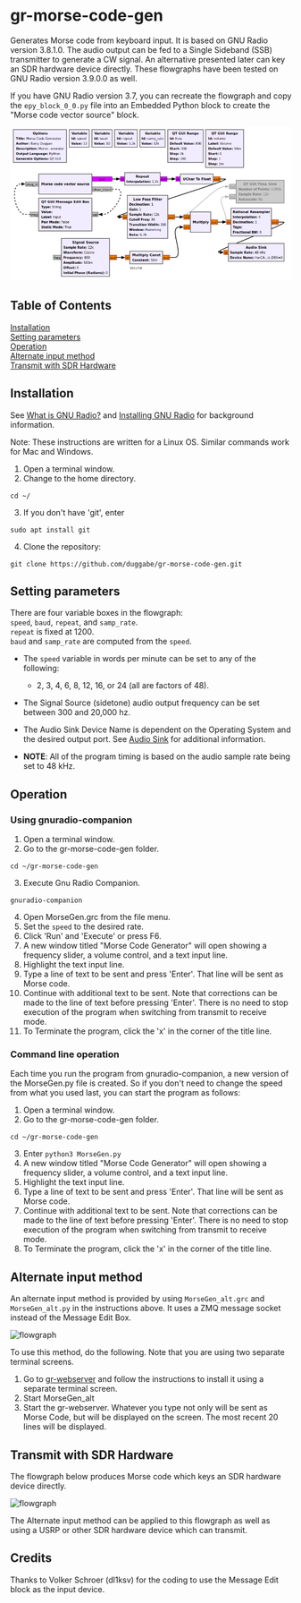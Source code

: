 # gr-morse-code-gen
Generates Morse code from keyboard input. It is based on GNU Radio version 3.8.1.0. The audio output can be fed to a Single Sideband (SSB) transmitter to generate a CW signal. An alternative presented later can key an SDR hardware device directly. These flowgraphs have been tested on GNU Radio version 3.9.0.0 as well.

If you have GNU Radio version 3.7, you can recreate the flowgraph and copy the `epy_block_0_0.py` file into an Embedded Python block to create the "Morse code vector source" block.

![flowgraph](./MorseGen_fg.png "Gnu Radio flowgraph")

## Table of Contents

[Installation](#install)  
[Setting parameters](#params)  
[Operation](#ops)  
[Alternate input method](#alternate)  
[Transmit with SDR Hardware](#transmit)

<a name="install"/>

## Installation

See [What is GNU Radio?](https://wiki.gnuradio.org/index.php/What_is_GNU_Radio%3F) and [Installing GNU Radio](https://wiki.gnuradio.org/index.php/InstallingGR) for background information.

Note: These instructions are written for a Linux OS. Similar commands work for Mac and Windows.

1. Open a terminal window.
2. Change to the home directory.  
```
cd ~/  
```
3. If you don't have 'git', enter  
```
sudo apt install git  
```
4. Clone the repository:  
```
git clone https://github.com/duggabe/gr-morse-code-gen.git
```

<a name="params"/>

## Setting parameters

There are four variable boxes in the flowgraph:<br> ```speed```, ```baud```, ```repeat```, and ```samp_rate```.<br>
```repeat``` is fixed at 1200.<br> ```baud``` and ```samp_rate``` are computed from the ```speed```.

* The ```speed``` variable in words per minute can be set to any of the following:
    * 2, 3, 4, 6, 8, 12, 16, or 24 (all are factors of 48). 

* The Signal Source (sidetone) audio output frequency can be set between 300 and 20,000 hz.

* The Audio Sink Device Name is dependent on the Operating System and the desired output port. See [Audio Sink](https://wiki.gnuradio.org/index.php/Audio_Sink) for additional information.

* __NOTE__: All of the program timing is based on the audio sample rate being set to 48 kHz.

<a name="ops"/>

## Operation

### Using gnuradio-companion

1. Open a terminal window.
2. Go to the gr-morse-code-gen folder.  
```
cd ~/gr-morse-code-gen
```
3. Execute Gnu Radio Companion.  
```
gnuradio-companion
```
4. Open MorseGen.grc from the file menu.
5. Set the ```speed``` to the desired rate.
6. Click 'Run' and 'Execute' or press F6.
7. A new window titled "Morse Code Generator" will open showing a frequency slider, a volume control, and a text input line.
8. Highlight the text input line.
9. Type a line of text to be sent and press 'Enter'. That line will be sent as Morse code.
10. Continue with additional text to be sent. Note that corrections can be made to the line of text before pressing 'Enter'. There is no need to stop execution of the program when switching from transmit to receive mode.
11. To Terminate the program, click the 'x' in the corner of the title line.

### Command line operation

Each time you run the program from gnuradio-companion, a new version of the MorseGen.py file is created. So if you don't need to change the speed from what you used last, you can start the program as follows:

1. Open a terminal window.
2. Go to the gr-morse-code-gen folder.  
```
cd ~/gr-morse-code-gen
```
3. Enter ```python3 MorseGen.py```
4. A new window titled "Morse Code Generator" will open showing a frequency slider, a volume control, and a text input line.
5. Highlight the text input line.
6. Type a line of text to be sent and press 'Enter'. That line will be sent as Morse code.
7. Continue with additional text to be sent. Note that corrections can be made to the line of text before pressing 'Enter'. There is no need to stop execution of the program when switching from transmit to receive mode.
8. To Terminate the program, click the 'x' in the corner of the title line.

<a name="alternate"/>

## Alternate input method

An alternate input method is provided by using ```MorseGen_alt.grc``` and ```MorseGen_alt.py``` in the instructions above. It uses a ZMQ message socket instead of the Message Edit Box.

![flowgraph](./MorseGen_alt_fg.png "Gnu Radio flowgraph")

To use this method, do the following. Note that you are using two separate terminal screens.

1. Go to [gr-webserver](https://github.com/duggabe/gr-webserver) and follow the instructions to install it using a separate terminal screen.
2. Start MorseGen_alt
3. Start the gr-webserver. Whatever you type not only will be sent as Morse Code, but will be displayed on the screen. The most recent 20 lines will be displayed.

<a name="transmit"/>

## Transmit with SDR Hardware

The flowgraph below produces Morse code which keys an SDR hardware device directly.

![flowgraph](./MorseGen_xmt_fg.png "Gnu Radio flowgraph")

The Alternate input method can be applied to this flowgraph as well as using a USRP or other SDR hardware device which can transmit.


## Credits

Thanks to Volker Schroer (dl1ksv) for the coding to use the Message Edit block as the input device.

